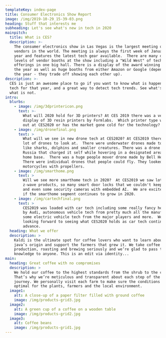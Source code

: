 ```yaml
---
templateKey: index-page
title: Consumer Electronics Show Report
image: /img/2019-10-29_15-39-03.png
heading: Stuff that interests me
subheading: Let's see what's new in tech in 2020
mainpitch:
  title: What is CES?
  description: >-
    The consumer electronics show in Las Vegas is the largest meeting of tech
    vendors in the world. The meeting is always the first week of January each
    year and features the latest tech gear available.  There are many different
    levels of vendor booths at the show including a "Wild West" of tech
    offerings in one big hall. There is a display of the award winning tech for
    the year as well as huge booths from either Amazon or Google (depending on
    the year - they trade off showing each other up).  
description: >-
  CES is just an awesome place to go if you want to know what is happening in
  tech for that year, and a great way to detect tech trends. See what's hot and
  what is not. 
intro:
  blurbs:
    - image: /img/3dprintericon.png
      text: >-
        What will 2020 hold for 3D printers? At CES 2019 there was a very nice
        display of 3D resin printers by Formlabs.  Which printer type will win
        out at CES2020 or has the market gone cold for the technology?
    - image: /img/dronefinal.png
      text: >
        What will we see in new drone tech at CES2020? At CES2019 there were a
        lot of drones to look at.  There were underwater drones made to look
        like sharks, dolphins and smaller creatures. There was a drone from
        Russia that charged it self while hovering in a designated area at its
        home base.  There was a huge people mover drone made by Bell Helicopter.
        There were individual drones that people could fly. They looked like
        motorcycles with propellers.  
    - image: /img/smarthome.png
      text: >
        Will we see more smarthome tech in 2020?  At CES2019 we saw lots of
        z-wave products, so many smart door locks that we couldn't keep track
        and even some security cameras with embedded AI.  We are excited to see
        if the smarthome segment continues to grow in 2020. 
    - image: /img/cartechfinal.png
      text: >
        CES2019 was loaded with car tech including some really fancy headlights
        by Audi, autonomous vehicle tech from pretty much all the manufacturers,
        some electric vehicle tech from the major players and more.  We are
        looking forward to seeing what CES2020 holds as car tech continues to
        advance. 
  heading: What we offer
  description: >
    Kaldi is the ultimate spot for coffee lovers who want to learn about their
    java’s origin and support the farmers that grew it. We take coffee
    production, roasting and brewing seriously and we’re glad to pass that
    knowledge to anyone. This is an edit via identity...
main:
  heading: Great coffee with no compromises
  description: >
    We hold our coffee to the highest standards from the shrub to the cup.
    That’s why we’re meticulous and transparent about each step of the coffee’s
    journey. We personally visit each farm to make sure the conditions are
    optimal for the plants, farmers and the local environment.
  image1:
    alt: A close-up of a paper filter filled with ground coffee
    image: /img/products-grid3.jpg
  image2:
    alt: A green cup of a coffee on a wooden table
    image: /img/products-grid2.jpg
  image3:
    alt: Coffee beans
    image: /img/products-grid1.jpg
---
```


